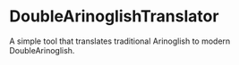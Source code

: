 # DoubleArinoglishTranslator
A simple tool that translates traditional Arinoglish to modern DoubleArinoglish. 
